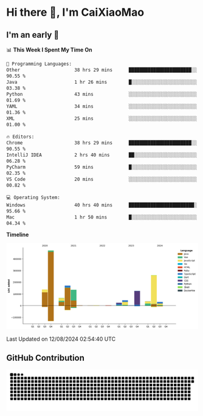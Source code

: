 # Hi there 👋, I'm CaiXiaoMao

## I'm an early 🐤
<!--START_SECTION:waka-->
📊 **This Week I Spent My Time On** 

```text
💬 Programming Languages: 
Other                    38 hrs 29 mins      ███████████████████████░░   90.55 % 
Java                     1 hr 26 mins        █░░░░░░░░░░░░░░░░░░░░░░░░   03.38 % 
Python                   43 mins             ░░░░░░░░░░░░░░░░░░░░░░░░░   01.69 % 
YAML                     34 mins             ░░░░░░░░░░░░░░░░░░░░░░░░░   01.36 % 
XML                      25 mins             ░░░░░░░░░░░░░░░░░░░░░░░░░   01.00 % 

🔥 Editors: 
Chrome                   38 hrs 29 mins      ███████████████████████░░   90.55 % 
IntelliJ IDEA            2 hrs 40 mins       ██░░░░░░░░░░░░░░░░░░░░░░░   06.28 % 
PyCharm                  59 mins             █░░░░░░░░░░░░░░░░░░░░░░░░   02.35 % 
VS Code                  20 mins             ░░░░░░░░░░░░░░░░░░░░░░░░░   00.82 % 

💻 Operating System: 
Windows                  40 hrs 40 mins      ████████████████████████░   95.66 % 
Mac                      1 hr 50 mins        █░░░░░░░░░░░░░░░░░░░░░░░░   04.34 % 
```

**Timeline**

![Lines of Code chart](https://raw.githubusercontent.com/caixiaomao/caixiaomao/main/assets/bar_graph.png)


 Last Updated on 12/08/2024 02:54:40 UTC
<!--END_SECTION:waka-->

## GitHub Contribution
<picture>
  <source media="(prefers-color-scheme: dark)" srcset="/dist/snake/github-contribution-grid-snake-dark.svg" />
  <source media="(prefers-color-scheme: light)" srcset="/dist/snake/github-contribution-grid-snake.svg" />
  <img alt="github contribution grid snake animation" src="/dist/snake/github-contribution-grid-snake.svg" />
</picture>
